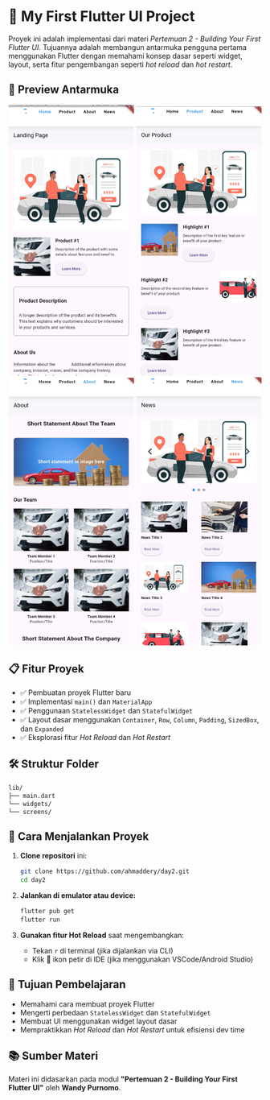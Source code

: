 
# 🚀 My First Flutter UI Project

Proyek ini adalah implementasi dari materi *Pertemuan 2 - Building Your First Flutter UI*. Tujuannya adalah membangun antarmuka pengguna pertama menggunakan Flutter dengan memahami konsep dasar seperti widget, layout, serta fitur pengembangan seperti *hot reload* dan *hot restart*.

## 📸 Preview Antarmuka

<img src="assets/images/github1.jpg" width="250"/>

<img src="assets/images/github2.jpg" width="250"/>

<img src="assets/images/github3.jpg" width="250"/>

<img src="assets/images/github4.jpg" width="250"/>



## 📋 Fitur Proyek

- ✅ Pembuatan proyek Flutter baru
- ✅ Implementasi `main()` dan `MaterialApp`
- ✅ Penggunaan `StatelessWidget` dan `StatefulWidget`
- ✅ Layout dasar menggunakan `Container`, `Row`, `Column`, `Padding`, `SizedBox`, dan `Expanded`
- ✅ Eksplorasi fitur *Hot Reload* dan *Hot Restart*

## 🛠️ Struktur Folder

```plaintext
lib/
├── main.dart       
└── widgets/           
└── screens/
```

## 🚧 Cara Menjalankan Proyek

1. **Clone repositori** ini:
   ```bash
   git clone https://github.com/ahmaddery/day2.git
   cd day2
   ```

2. **Jalankan di emulator atau device:**
   ```bash
   flutter pub get
   flutter run
   ```

3. **Gunakan fitur Hot Reload** saat mengembangkan:
   - Tekan `r` di terminal (jika dijalankan via CLI)
   - Klik 🔄 ikon petir di IDE (jika menggunakan VSCode/Android Studio)

## 🎯 Tujuan Pembelajaran

- Memahami cara membuat proyek Flutter
- Mengerti perbedaan `StatelessWidget` dan `StatefulWidget`
- Membuat UI menggunakan widget layout dasar
- Mempraktikkan *Hot Reload* dan *Hot Restart* untuk efisiensi dev time

## 📚 Sumber Materi

Materi ini didasarkan pada modul **"Pertemuan 2 - Building Your First Flutter UI"** oleh **Wandy Purnomo**.
